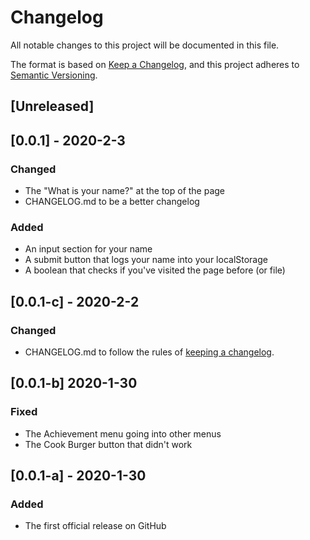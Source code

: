 # Changelog
All notable changes to this project will be documented in this file.

The format is based on [Keep a Changelog](https://keepachangelog.com/en/1.0.0/),
and this project adheres to [Semantic Versioning](https://semver.org/spec/v2.0.0.html).

## [Unreleased]

## [0.0.1] - 2020-2-3
### Changed
- The "What is your name?" at the top of the page
- CHANGELOG.md to be a better changelog
### Added
- An input section for your name
- A submit button that logs your name into your localStorage
- A boolean that checks if you've visited the page before (or file)

## [0.0.1-c] - 2020-2-2
### Changed
- CHANGELOG.md to follow the rules of [keeping a changelog](https://keepachangelog.com/en/1.0.0/).

## [0.0.1-b] 2020-1-30
### Fixed
- The Achievement menu going into other menus
- The Cook Burger button that didn't work

## [0.0.1-a] - 2020-1-30
### Added
- The first official release on GitHub